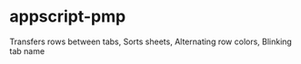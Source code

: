 # appscript-pmp
Transfers rows between tabs, Sorts sheets, Alternating row colors, Blinking tab name
